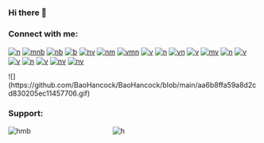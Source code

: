 ### Hi there 👋
<h3 align="left">Connect with me:</h3>
<p align="left">
<a href="https://linkedin.com/in/n" target="blank"><img align="center" src="https://raw.githubusercontent.com/rahuldkjain/github-profile-readme-generator/master/src/images/icons/Social/linked-in-alt.svg" alt="n" height="30" width="40" /></a>
<a href="https://stackoverflow.com/users/mnb" target="blank"><img align="center" src="https://raw.githubusercontent.com/rahuldkjain/github-profile-readme-generator/master/src/images/icons/Social/stack-overflow.svg" alt="mnb" height="30" width="40" /></a>
<a href="https://codesandbox.com/nb" target="blank"><img align="center" src="https://raw.githubusercontent.com/rahuldkjain/github-profile-readme-generator/master/src/images/icons/Social/codesandbox.svg" alt="nb" height="30" width="40" /></a>
<a href="https://kaggle.com/b" target="blank"><img align="center" src="https://raw.githubusercontent.com/rahuldkjain/github-profile-readme-generator/master/src/images/icons/Social/kaggle.svg" alt="b" height="30" width="40" /></a>
<a href="https://fb.com/nv" target="blank"><img align="center" src="https://raw.githubusercontent.com/rahuldkjain/github-profile-readme-generator/master/src/images/icons/Social/facebook.svg" alt="nv" height="30" width="40" /></a>
<a href="https://instagram.com/nm" target="blank"><img align="center" src="https://raw.githubusercontent.com/rahuldkjain/github-profile-readme-generator/master/src/images/icons/Social/instagram.svg" alt="nm" height="30" width="40" /></a>
<a href="https://dribbble.com/vmn" target="blank"><img align="center" src="https://raw.githubusercontent.com/rahuldkjain/github-profile-readme-generator/master/src/images/icons/Social/dribbble.svg" alt="vmn" height="30" width="40" /></a>
<a href="https://www.behance.net/v" target="blank"><img align="center" src="https://raw.githubusercontent.com/rahuldkjain/github-profile-readme-generator/master/src/images/icons/Social/behance.svg" alt="v" height="30" width="40" /></a>
<a href="https://hashnode.com/n" target="blank"><img align="center" src="https://raw.githubusercontent.com/rahuldkjain/github-profile-readme-generator/master/src/images/icons/Social/hashnode.svg" alt="n" height="30" width="40" /></a>
<a href="https://medium.com/vn" target="blank"><img align="center" src="https://raw.githubusercontent.com/rahuldkjain/github-profile-readme-generator/master/src/images/icons/Social/medium.svg" alt="vn" height="30" width="40" /></a>
<a href="https://www.youtube.com/c/v" target="blank"><img align="center" src="https://raw.githubusercontent.com/rahuldkjain/github-profile-readme-generator/master/src/images/icons/Social/youtube.svg" alt="v" height="30" width="40" /></a>
<a href="https://www.codechef.com/users/mv" target="blank"><img align="center" src="https://cdn.jsdelivr.net/npm/simple-icons@3.1.0/icons/codechef.svg" alt="mv" height="30" width="40" /></a>
<a href="https://www.hackerrank.com/n" target="blank"><img align="center" src="https://raw.githubusercontent.com/rahuldkjain/github-profile-readme-generator/master/src/images/icons/Social/hackerrank.svg" alt="n" height="30" width="40" /></a>
<a href="https://codeforces.com/profile/v" target="blank"><img align="center" src="https://raw.githubusercontent.com/rahuldkjain/github-profile-readme-generator/master/src/images/icons/Social/codeforces.svg" alt="v" height="30" width="40" /></a>
<a href="https://www.leetcode.com/v" target="blank"><img align="center" src="https://raw.githubusercontent.com/rahuldkjain/github-profile-readme-generator/master/src/images/icons/Social/leet-code.svg" alt="v" height="30" width="40" /></a>
<a href="https://www.hackerearth.com/n" target="blank"><img align="center" src="https://raw.githubusercontent.com/rahuldkjain/github-profile-readme-generator/master/src/images/icons/Social/hackerearth.svg" alt="n" height="30" width="40" /></a>
<a href="https://auth.geeksforgeeks.org/user/v" target="blank"><img align="center" src="https://raw.githubusercontent.com/rahuldkjain/github-profile-readme-generator/master/src/images/icons/Social/geeks-for-geeks.svg" alt="v" height="30" width="40" /></a>
<a href="https://www.topcoder.com/members/nv" target="blank"><img align="center" src="https://raw.githubusercontent.com/rahuldkjain/github-profile-readme-generator/master/src/images/icons/Social/topcoder.svg" alt="nv" height="30" width="40" /></a>
<a href="https://discord.gg/nv" target="blank"><img align="center" src="https://raw.githubusercontent.com/rahuldkjain/github-profile-readme-generator/master/src/images/icons/Social/discord.svg" alt="nv" height="30" width="40" /></a>
</p>
![](https://github.com/BaoHancock/BaoHancock/blob/main/aa6b8ffa59a8d2cd830205ec11457706.gif)
<h3 align="left">Support:</h3>
<p><a href="https://www.buymeacoffee.com/hmb"> <img align="left" src="https://cdn.buymeacoffee.com/buttons/v2/default-yellow.png" height="50" width="210" alt="hmb" /></a><a href="https://ko-fi.com/h"> <img align="left" src="https://cdn.ko-fi.com/cdn/kofi3.png?v=3" height="50" width="210" alt="h" /></a></p><br><br>

